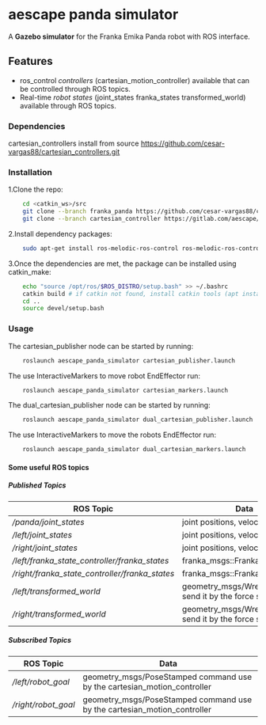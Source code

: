 # aescape panda simulator 

A **Gazebo simulator** for the Franka Emika Panda robot with ROS interface.

## Features

- ros_control *controllers* (cartesian_motion_controller) available that can be controlled through ROS topics.
- Real-time *robot states* (joint_states franka_states transformed_world) available through ROS topics.

### Dependencies

cartesian_controllers install from source https://github.com/cesar-vargas88/cartesian_controllers.git

### Installation

1.Clone the repo:

```bash
    cd <catkin_ws>/src
    git clone --branch franka_panda https://github.com/cesar-vargas88/cartesian_controllers.git
    git clone --branch cartesian_controller https://gitlab.com/aescape/aescape_gazebo.git
```

2.Install dependency packages:

```bash
    sudo apt-get install ros-melodic-ros-control ros-melodic-ros-controllers ros-melodic-controller-manager ros-melodic-joint-state-publisher-gui ros-melodic-gazebo-ros-pkgs ros-melodic-gazebo-ros-control
```

3.Once the dependencies are met, the package can be installed using catkin_make:

```bash
    echo "source /opt/ros/$ROS_DISTRO/setup.bash" >> ~/.bashrc
    catkin build # if catkin not found, install catkin tools (apt install python-catkin-tools)
    cd ..
    source devel/setup.bash
```

### Usage

The cartesian_publisher node can be started by running:

```bash
    roslaunch aescape_panda_simulator cartesian_publisher.launch
```

The use InteractiveMarkers to move robot EndEffector run:

```bash
    roslaunch aescape_panda_simulator cartesian_markers.launch
```

The dual_cartesian_publisher node can be started by running:

```bash
    roslaunch aescape_panda_simulator dual_cartesian_publisher.launch
```

The use InteractiveMarkers to move the robots EndEffector run:

```bash
    roslaunch aescape_panda_simulator dual_cartesian_markers.launch
```

#### Some useful ROS topics

##### Published Topics

| ROS Topic | Data |
| ------ | ------ |
| */panda/joint_states* | joint positions, velocities, efforts |
| */left/joint_states*  | joint positions, velocities, efforts |
| */right/joint_states* | joint positions, velocities, efforts |
| */left/franka_state_controller/franka_states*   | franka_msgs::FrankaState |
| */right/franka_state_controller/franka_states*  | franka_msgs::FrankaState |
| */left/transformed_world*  | geometry_msgs/WrenchStamped send it by the force sensor |
| */right/transformed_world* | geometry_msgs/WrenchStamped send it by the force sensor |


##### Subscribed Topics

| ROS Topic | Data |
| ------ | ------ |
| */left/robot_goal*  | geometry_msgs/PoseStamped command use by the cartesian_motion_controller |
| */right/robot_goal* | geometry_msgs/PoseStamped command use by the cartesian_motion_controller |
